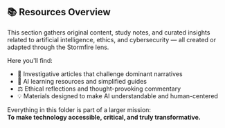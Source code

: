 ## 📚 Resources Overview

This section gathers original content, study notes, and curated insights related to artificial intelligence, ethics, and cybersecurity — all created or adapted through the Stormfire lens.

Here you'll find:
- 🧠 Investigative articles that challenge dominant narratives  
- 📘 AI learning resources and simplified guides  
- ⚖️ Ethical reflections and thought-provoking commentary  
- 💡 Materials designed to make AI understandable and human-centered

Everything in this folder is part of a larger mission:  
**To make technology accessible, critical, and truly transformative.**
